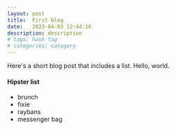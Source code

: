 ```yaml
---
layout: post
title:  First blog
date:   2023-04-03 12:44:16
description: description
# tags: hash tag
# categories: category
---
```


Here's a short blog post that includes a list. Hello, world.

#### Hipster list
<ul>
    <li>brunch</li>
    <li>fixie</li>
    <li>raybans</li>
    <li>messenger bag</li>
</ul>